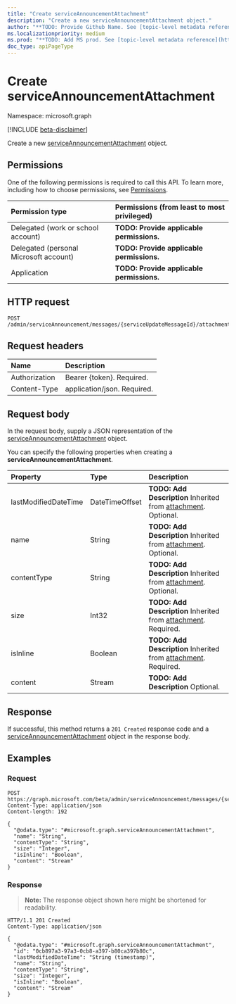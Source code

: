 ```yaml
---
title: "Create serviceAnnouncementAttachment"
description: "Create a new serviceAnnouncementAttachment object."
author: "**TODO: Provide Github Name. See [topic-level metadata reference](https://msgo.azurewebsites.net/add/document/guidelines/metadata.html#topic-level-metadata)**"
ms.localizationpriority: medium
ms.prod: "**TODO: Add MS prod. See [topic-level metadata reference](https://msgo.azurewebsites.net/add/document/guidelines/metadata.html#topic-level-metadata)**"
doc_type: apiPageType
---
```


# Create serviceAnnouncementAttachment
Namespace: microsoft.graph

[!INCLUDE [beta-disclaimer](../../includes/beta-disclaimer.md)]

Create a new [serviceAnnouncementAttachment](../resources/serviceannouncementattachment.md) object.

## Permissions
One of the following permissions is required to call this API. To learn more, including how to choose permissions, see [Permissions](/graph/permissions-reference).

|Permission type|Permissions (from least to most privileged)|
|:---|:---|
|Delegated (work or school account)|**TODO: Provide applicable permissions.**|
|Delegated (personal Microsoft account)|**TODO: Provide applicable permissions.**|
|Application|**TODO: Provide applicable permissions.**|

## HTTP request

<!-- {
  "blockType": "ignored"
}
-->
``` http
POST /admin/serviceAnnouncement/messages/{serviceUpdateMessageId}/attachments
```

## Request headers
|Name|Description|
|:---|:---|
|Authorization|Bearer {token}. Required.|
|Content-Type|application/json. Required.|

## Request body
In the request body, supply a JSON representation of the [serviceAnnouncementAttachment](../resources/serviceannouncementattachment.md) object.

You can specify the following properties when creating a **serviceAnnouncementAttachment**.

|Property|Type|Description|
|:---|:---|:---|
|lastModifiedDateTime|DateTimeOffset|**TODO: Add Description** Inherited from [attachment](../resources/attachment.md). Optional.|
|name|String|**TODO: Add Description** Inherited from [attachment](../resources/attachment.md). Optional.|
|contentType|String|**TODO: Add Description** Inherited from [attachment](../resources/attachment.md). Optional.|
|size|Int32|**TODO: Add Description** Inherited from [attachment](../resources/attachment.md). Required.|
|isInline|Boolean|**TODO: Add Description** Inherited from [attachment](../resources/attachment.md). Required.|
|content|Stream|**TODO: Add Description** Optional.|



## Response

If successful, this method returns a `201 Created` response code and a [serviceAnnouncementAttachment](../resources/serviceannouncementattachment.md) object in the response body.

## Examples

### Request
<!-- {
  "blockType": "request",
  "name": "create_serviceannouncementattachment_from_"
}
-->
``` http
POST https://graph.microsoft.com/beta/admin/serviceAnnouncement/messages/{serviceUpdateMessageId}/attachments
Content-Type: application/json
Content-length: 192

{
  "@odata.type": "#microsoft.graph.serviceAnnouncementAttachment",
  "name": "String",
  "contentType": "String",
  "size": "Integer",
  "isInline": "Boolean",
  "content": "Stream"
}
```


### Response
>**Note:** The response object shown here might be shortened for readability.
<!-- {
  "blockType": "response",
  "truncated": true,
  "@odata.type": "microsoft.graph.serviceAnnouncementAttachment"
}
-->
``` http
HTTP/1.1 201 Created
Content-Type: application/json

{
  "@odata.type": "#microsoft.graph.serviceAnnouncementAttachment",
  "id": "0cb897a3-97a3-0cb8-a397-b80ca397b80c",
  "lastModifiedDateTime": "String (timestamp)",
  "name": "String",
  "contentType": "String",
  "size": "Integer",
  "isInline": "Boolean",
  "content": "Stream"
}
```

